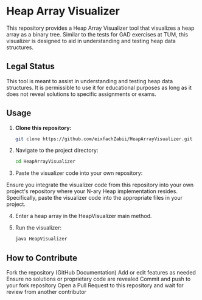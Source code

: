 # Heap Array Visualizer

This repository provides a Heap Array Visualizer tool that visualizes a heap array as a binary tree. Similar to the tests for GAD exercises at TUM, this visualizer is designed to aid in understanding and testing heap data structures.

## Legal Status

This tool is meant to assist in understanding and testing heap data structures. It is permissible to use it for educational purposes as long as it does not reveal solutions to specific assignments or exams.

## Usage

1. **Clone this repository:**

   ```bash
   git clone https://github.com/eixfachZabii/HeapArrayVisualizer.git
   
2. Navigate to the project directory:

   ```bash
   cd HeapArrayVisualizer

3. Paste the visualizer code into your own repository:

Ensure you integrate the visualizer code from this repository into your own project's repository where your N-ary Heap implementation resides. Specifically, paste the visualizer code into the appropriate files in your project.

4. Enter a heap array in the HeapVisualizer main method.

5. Run the visualizer:

    ```bash
   java HeapVisualizer
    
## How to Contribute

Fork the repository (GitHub Documentation)
Add or edit features as needed
Ensure no solutions or proprietary code are revealed
Commit and push to your fork repository
Open a Pull Request to this repository and wait for review from another contributor
